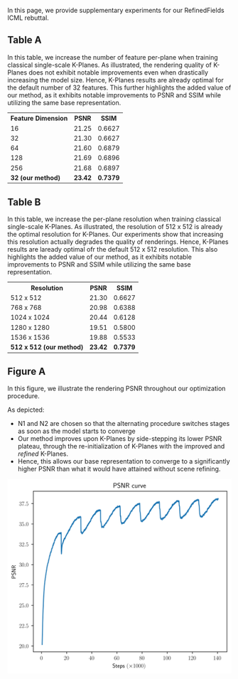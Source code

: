 In this page, we provide supplementary experiments for our RefinedFields ICML rebuttal.

## Table A
In this table, we increase the number of feature per-plane when training classical single-scale K-Planes.
As illustrated, the rendering quality of K-Planes does not exhibit notable improvements even when drastically increasing the model size.
Hence, K-Planes results are already optimal for the default number of 32 features.
This further highlights the added value of our method, as it exhibits notable improvements to PSNR and SSIM while utilizing the same base representation.

<center>
    
<table>
    <tr>
        <th>Feature Dimension</th>
        <th>PSNR</th>
        <th>SSIM</th>
    </tr>
    <tr>
        <td>16</td>
        <td>21.25</td>
        <td>0.6627</td>
    </tr>
    <tr>
        <td>32</td>
        <td>21.30</td>
        <td>0.6627</td>
    </tr>
    <tr>
        <td>64</td>
        <td>21.60</td>
        <td>0.6879</td>
    </tr>
    <tr>
        <td>128</td>
        <td>21.69</td>
        <td>0.6896</td>
    </tr>
    <tr>
        <td>256</td>
        <td>21.68</td>
        <td>0.6897</td>
    </tr>
    <tr>
        <td><b>32 (our method)</b></td>
        <td><b>23.42</b></td>
        <td><b>0.7379</b></td>
    </tr>
</table>

</center>


## Table B
In this table, we increase the per-plane resolution when training classical single-scale K-Planes.
As illustrated, the resolution of 512 x 512 is already the optimal resolution for K-Planes. 
Our experiments show that increasing this resolution actually degrades the quality of renderings. 
Hence, K-Planes results are laready optimal ofr the default 512 x 512 resolution.
This also highlights the added value of our method, as it exhibits notable improvements to PSNR and SSIM while utilizing the same base representation.

<center>
    
<table>
    <tr>
        <th>Resolution</th>
        <th>PSNR</th>
        <th>SSIM</th>
    </tr>
    <tr>
        <td>512 x 512</td>
        <td>21.30</td>
        <td>0.6627</td>
    </tr>
    <tr>
        <td>768 x 768</td>
        <td>20.98</td>
        <td>0.6388</td>
    </tr>
    <tr>
        <td>1024 x 1024</td>
        <td>20.44</td>
        <td>0.6128</td>
    </tr>
    <tr>
        <td>1280 x 1280</td>
        <td>19.51</td>
        <td>0.5800</td>
    </tr>
    <tr>
        <td>1536 x 1536</td>
        <td>19.88</td>
        <td>0.5533</td>
    </tr>
    <tr>
        <td><b>512 x 512 (our method)</b></td>
        <td><b>23.42</b></td>
        <td><b>0.7379</b></td>
    </tr>
</table>

</center>

## Figure A
In this figure, we illustrate the rendering PSNR throughout our optimization procedure.

As depicted:
  - N1 and N2 are chosen so that the alternating procedure switches stages as soon as the model starts to converge
  - Our method improves upon K-Planes by side-stepping its lower PSNR plateau, through the re-initialization of K-Planes with the improved and _refined_ K-Planes.
  - Hence, this allows our base representation to converge to a significantly higher PSNR than what it would have attained without scene refining.

<p align="center">
  <img src="assets/css/psnr_curve.svg"/>
</p>
